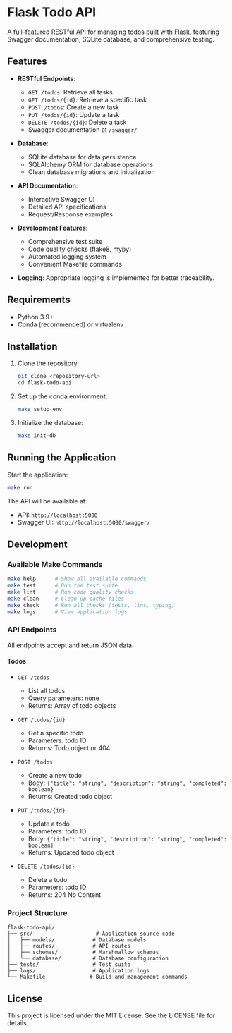 # Flask Todo API

A full-featured RESTful API for managing todos built with Flask, featuring Swagger documentation, SQLite database, and comprehensive testing.

## Features

- **RESTful Endpoints**:
  - `GET /todos`: Retrieve all tasks
  - `GET /todos/{id}`: Retrieve a specific task
  - `POST /todos`: Create a new task
  - `PUT /todos/{id}`: Update a task
  - `DELETE /todos/{id}`: Delete a task
  - Swagger documentation at `/swagger/`

- **Database**: 
  - SQLite database for data persistence
  - SQLAlchemy ORM for database operations
  - Clean database migrations and initialization

- **API Documentation**: 
  - Interactive Swagger UI
  - Detailed API specifications
  - Request/Response examples

- **Development Features**:
  - Comprehensive test suite
  - Code quality checks (flake8, mypy)
  - Automated logging system
  - Convenient Makefile commands

- **Logging**: Appropriate logging is implemented for better traceability.

## Requirements

- Python 3.9+
- Conda (recommended) or virtualenv

## Installation

1. Clone the repository:
   ```bash
   git clone <repository-url>
   cd flask-todo-api
   ```

2. Set up the conda environment:
   ```bash
   make setup-env
   ```

3. Initialize the database:
   ```bash
   make init-db
   ```

## Running the Application

Start the application:
```bash
make run
```

The API will be available at:
- API: `http://localhost:5000`
- Swagger UI: `http://localhost:5000/swagger/`

## Development

### Available Make Commands

```bash
make help      # Show all available commands
make test      # Run the test suite
make lint      # Run code quality checks
make clean     # Clean up cache files
make check     # Run all checks (tests, lint, typing)
make logs      # View application logs
```

### API Endpoints

All endpoints accept and return JSON data.

#### Todos
- `GET /todos`
  - List all todos
  - Query parameters: none
  - Returns: Array of todo objects

- `GET /todos/{id}`
  - Get a specific todo
  - Parameters: todo ID
  - Returns: Todo object or 404

- `POST /todos`
  - Create a new todo
  - Body: `{"title": "string", "description": "string", "completed": boolean}`
  - Returns: Created todo object

- `PUT /todos/{id}`
  - Update a todo
  - Parameters: todo ID
  - Body: `{"title": "string", "description": "string", "completed": boolean}`
  - Returns: Updated todo object

- `DELETE /todos/{id}`
  - Delete a todo
  - Parameters: todo ID
  - Returns: 204 No Content

### Project Structure

```
flask-todo-api/
├── src/                    # Application source code
│   ├── models/            # Database models
│   ├── routes/            # API routes
│   ├── schemas/           # Marshmallow schemas
│   └── database/          # Database configuration
├── tests/                 # Test suite
├── logs/                  # Application logs
└── Makefile              # Build and management commands
```

## License

This project is licensed under the MIT License. See the LICENSE file for details.